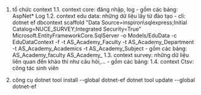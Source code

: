 ﻿1. tổ chức context
	1.1. context core: đăng nhập, log
		- gồm các bảng:
			AspNet*
			Log
	1.2. context edu data: những dữ liệu lấy từ đào tạo
		- cli: 
			dotnet ef dbcontext scaffold "Data Source=inspiron\sqlexpress;Initial Catalog=NUCE_SURVEY;Integrated Security=True" Microsoft.EntityFrameworkCore.SqlServer -o Models/EduData -c EduDataContext -f -t AS_Academy_Faculty -t AS_Academy_Department -t AS_Academy_Academics -t AS_Academy_Subject
		- gồm các bảng:
			AS_Academy_faculty
			AS_Academy_
	1.3. context survey: những dữ liệu liên quan đến khảo thí như câu hỏi,...
		- gồm các bảng:
	1.4. context Ctsv: công tác sinh viên

2. công cụ
	dotnet tool install --global dotnet-ef
	dotnet tool update --global dotnet-ef